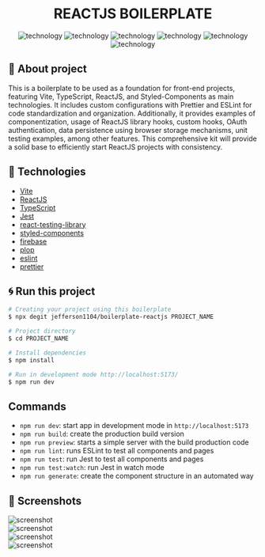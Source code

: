 <div align="center" style="margin-bottom: 20px;">
  <div>
    <h1>REACTJS BOILERPLATE</h1>
  </div>

  <div align="center">
    <img alt="technology" src="https://img.shields.io/badge/Vite-B73BFE?style=for-the-badge&logo=vite&logoColor=FFD62E">
    <img alt="technology" src="https://img.shields.io/badge/React-20232A?style=for-the-badge&logo=react&logoColor=61DAFB">
    <img alt="technology" src="https://img.shields.io/badge/TypeScript-007ACC?style=for-the-badge&logo=typescript&logoColor=white">
    <img alt="technology" src="https://img.shields.io/badge/Jest-C21325?style=for-the-badge&logo=jest&logoColor=white">
    <img alt="technology" src="https://img.shields.io/badge/styled--components-DB7093?style=for-the-badge&logo=styled-components&logoColor=white">
    <img alt="technology" src="https://img.shields.io/badge/firebase-ffca28?style=for-the-badge&logo=firebase&logoColor=black">
  </div>
</div>

## :memo: About project

This is a boilerplate to be used as a foundation for front-end projects, featuring Vite, TypeScript, ReactJS, and Styled-Components as main technologies. It includes custom configurations with Prettier and ESLint for code standardization and organization. Additionally, it provides examples of componentization, usage of ReactJS library hooks, custom hooks, OAuth authentication, data persistence using browser storage mechanisms, unit testing examples, among other features. This comprehensive kit will provide a solid base to efficiently start ReactJS projects with consistency.

## :rocket: Technologies

- [Vite](https://vitejs.dev/)
- [ReactJS](https://pt-br.reactjs.org/)
- [TypeScript](https://www.typescriptlang.org/docs/)
- [Jest](https://jestjs.io/pt-BR/)
- [react-testing-library](https://testing-library.com/docs/react-testing-library/intro/)
- [styled-components](https://styled-components.com/)
- [firebase](https://firebase.google.com/docs)
- [plop](https://plopjs.com/)
- [eslint](https://eslint.org/)
- [prettier](https://prettier.io/)

## :cyclone: Run this project

```bash
# Creating your project using this boilerplate
$ npx degit jefferson1104/boilerplate-reactjs PROJECT_NAME

# Project directory
$ cd PROJECT_NAME

# Install dependencies
$ npm install

# Run in development mode http://localhost:5173/
$ npm run dev
```

## Commands

- `npm run dev`: start app in development mode in `http://localhost:5173`
- `npm run build`: create the production build version
- `npm run preview`: starts a simple server with the build production code
- `npm run lint`: runs ESLint to test all components and pages
- `npm run test`: run Jest to test all components and pages
- `npm run test:watch`: run Jest in watch mode
- `npm run generate`: create the component structure in an automated way

## 🎨 Screenshots

<div style="display:flex;flex-direction:column">
  <img alt="screenshot" src="/assets/images/screenshots/screenshot-01.png">
  <img alt="screenshot" src="/assets/images/screenshots/screenshot-02.png">
  <img alt="screenshot" src="/assets/images/screenshots/screenshot-03.png">
  <img alt="screenshot" src="/assets/images/screenshots/screenshot-04.png">
</div>

